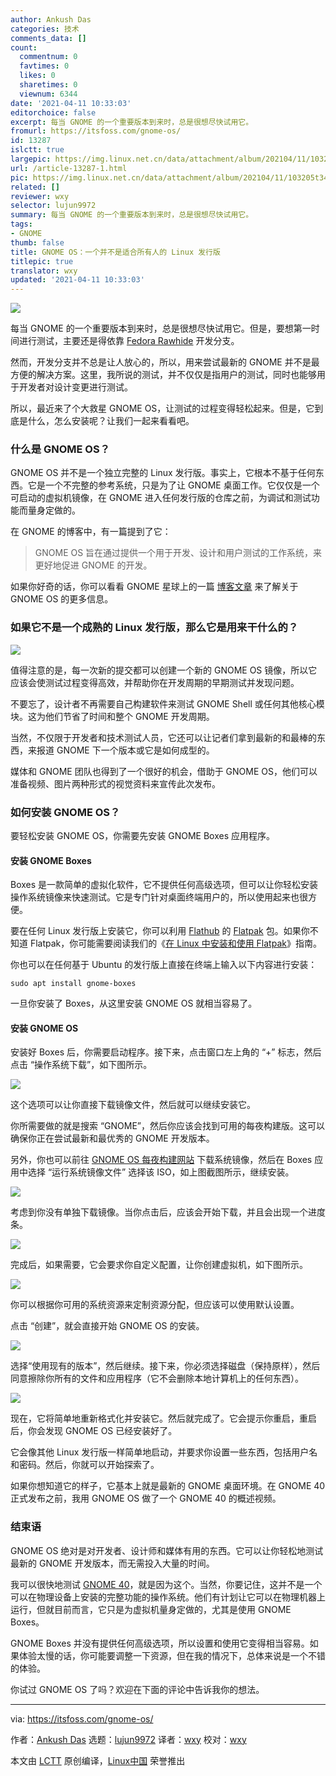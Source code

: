 ```yaml
---
author: Ankush Das
categories: 技术
comments_data: []
count:
  commentnum: 0
  favtimes: 0
  likes: 0
  sharetimes: 0
  viewnum: 6344
date: '2021-04-11 10:33:03'
editorchoice: false
excerpt: 每当 GNOME 的一个重要版本到来时，总是很想尽快试用它。
fromurl: https://itsfoss.com/gnome-os/
id: 13287
islctt: true
largepic: https://img.linux.net.cn/data/attachment/album/202104/11/103205t34lcaa3t0a3xjjw.jpg
url: /article-13287-1.html
pic: https://img.linux.net.cn/data/attachment/album/202104/11/103205t34lcaa3t0a3xjjw.jpg.thumb.jpg
related: []
reviewer: wxy
selector: lujun9972
summary: 每当 GNOME 的一个重要版本到来时，总是很想尽快试用它。
tags:
- GNOME
thumb: false
title: GNOME OS：一个并不是适合所有人的 Linux 发行版
titlepic: true
translator: wxy
updated: '2021-04-11 10:33:03'
---
```


![](https://img.linux.net.cn/data/attachment/album/202104/11/103205t34lcaa3t0a3xjjw.jpg)


每当 GNOME 的一个重要版本到来时，总是很想尽快试用它。但是，要想第一时间进行测试，主要还是得依靠 [Fedora Rawhide](https://fedoraproject.org/wiki/Releases/Rawhide) 开发分支。


然而，开发分支并不总是让人放心的，所以，用来尝试最新的 GNOME 并不是最方便的解决方案。这里，我所说的测试，并不仅仅是指用户的测试，同时也能够用于开发者对设计变更进行测试。


所以，最近来了个大救星 GNOME OS，让测试的过程变得轻松起来。但是，它到底是什么，怎么安装呢？让我们一起来看看吧。


### 什么是 GNOME OS？


GNOME OS 并不是一个独立完整的 Linux 发行版。事实上，它根本不基于任何东西。它是一个不完整的参考系统，只是为了让 GNOME 桌面工作。它仅仅是一个可启动的虚拟机镜像，在 GNOME 进入任何发行版的仓库之前，为调试和测试功能而量身定做的。


在 GNOME 的博客中，有一篇提到了它：



> 
> GNOME OS 旨在通过提供一个用于开发、设计和用户测试的工作系统，来更好地促进 GNOME 的开发。
> 
> 
> 


如果你好奇的话，你可以看看 GNOME 星球上的一篇 [博客文章](https://blogs.gnome.org/alatiera/2020/10/07/what-is-gnome-os/) 来了解关于 GNOME OS 的更多信息。


### 如果它不是一个成熟的 Linux 发行版，那么它是用来干什么的？


![](https://img.linux.net.cn/data/attachment/album/202104/11/103303yix2s7i67y66rerr.png)


值得注意的是，每一次新的提交都可以创建一个新的 GNOME OS 镜像，所以它应该会使测试过程变得高效，并帮助你在开发周期的早期测试并发现问题。


不要忘了，设计者不再需要自己构建软件来测试 GNOME Shell 或任何其他核心模块。这为他们节省了时间和整个 GNOME 开发周期。


当然，不仅限于开发者和技术测试人员，它还可以让记者们拿到最新的和最棒的东西，来报道 GNOME 下一个版本或它是如何成型的。


媒体和 GNOME 团队也得到了一个很好的机会，借助于 GNOME OS，他们可以准备视频、图片两种形式的视觉资料来宣传此次发布。


### 如何安装 GNOME OS？


要轻松安装 GNOME OS，你需要先安装 GNOME Boxes 应用程序。


#### 安装 GNOME Boxes


Boxes 是一款简单的虚拟化软件，它不提供任何高级选项，但可以让你轻松安装操作系统镜像来快速测试。它是专门针对桌面终端用户的，所以使用起来也很方便。


要在任何 Linux 发行版上安装它，你可以利用 [Flathub](https://flathub.org/apps/details/org.gnome.Boxes) 的 [Flatpak](https://itsfoss.com/what-is-flatpak/) 包。如果你不知道 Flatpak，你可能需要阅读我们的《[在 Linux 中安装和使用 Flatpak](https://itsfoss.com/flatpak-guide/)》指南。


你也可以在任何基于 Ubuntu 的发行版上直接在终端上输入以下内容进行安装：



```
sudo apt install gnome-boxes

```

一旦你安装了 Boxes，从这里安装 GNOME OS 就相当容易了。


#### 安装 GNOME OS


安装好 Boxes 后，你需要启动程序。接下来，点击窗口左上角的 “+” 标志，然后点击 “操作系统下载”，如下图所示。


![](https://img.linux.net.cn/data/attachment/album/202104/11/103304jqqpyhlpc5y0wylb.jpg)


这个选项可以让你直接下载镜像文件，然后就可以继续安装它。


你所需要做的就是搜索 “GNOME”，然后你应该会找到可用的每夜构建版。这可以确保你正在尝试最新和最优秀的 GNOME 开发版本。


另外，你也可以前往 [GNOME OS 每夜构建网站](https://os.gnome.org/) 下载系统镜像，然后在 Boxes 应用中选择 “运行系统镜像文件” 选择该 ISO，如上图截图所示，继续安装。


![](https://img.linux.net.cn/data/attachment/album/202104/11/103304jbfqbgwggbzg44gq.jpg)


考虑到你没有单独下载镜像。当你点击后，应该会开始下载，并且会出现一个进度条。


![](https://img.linux.net.cn/data/attachment/album/202104/11/103304bfupyxuppxhyfa7p.jpg)


完成后，如果需要，它会要求你自定义配置，让你创建虚拟机，如下图所示。


![](https://img.linux.net.cn/data/attachment/album/202104/11/103305ktqumtrjqj5uel5f.png)


你可以根据你可用的系统资源来定制资源分配，但应该可以使用默认设置。


点击 “创建”，就会直接开始 GNOME OS 的安装。


![](https://img.linux.net.cn/data/attachment/album/202104/11/103305hx0n0n8274muv2v6.jpg)


选择“使用现有的版本”，然后继续。接下来，你必须选择磁盘（保持原样），然后同意擦除你所有的文件和应用程序（它不会删除本地计算机上的任何东西）。


![](https://img.linux.net.cn/data/attachment/album/202104/11/103305h2lnj5rg5dckyarq.jpg)


现在，它将简单地重新格式化并安装它。然后就完成了。它会提示你重启，重启后，你会发现 GNOME OS 已经安装好了。


它会像其他 Linux 发行版一样简单地启动，并要求你设置一些东西，包括用户名和密码。然后，你就可以开始探索了。


如果你想知道它的样子，它基本上就是最新的 GNOME 桌面环境。在 GNOME 40 正式发布之前，我用 GNOME OS 做了一个 GNOME 40 的概述视频。


### 结束语


GNOME OS 绝对是对开发者、设计师和媒体有用的东西。它可以让你轻松地测试最新的 GNOME 开发版本，而无需投入大量的时间。


我可以很快地测试 [GNOME 40](https://news.itsfoss.com/gnome-40-release/)，就是因为这个。当然，你要记住，这并不是一个可以在物理设备上安装的完整功能的操作系统。他们有计划让它可以在物理机器上运行，但就目前而言，它只是为虚拟机量身定做的，尤其是使用 GNOME Boxes。


GNOME Boxes 并没有提供任何高级选项，所以设置和使用它变得相当容易。如果体验太慢的话，你可能要调整一下资源，但在我的情况下，总体来说是一个不错的体验。


你试过 GNOME OS 了吗？欢迎在下面的评论中告诉我你的想法。




---


via: <https://itsfoss.com/gnome-os/>


作者：[Ankush Das](https://itsfoss.com/author/ankush/) 选题：[lujun9972](https://github.com/lujun9972) 译者：[wxy](https://github.com/wxy) 校对：[wxy](https://github.com/wxy)


本文由 [LCTT](https://github.com/LCTT/TranslateProject) 原创编译，[Linux中国](https://linux.cn/) 荣誉推出